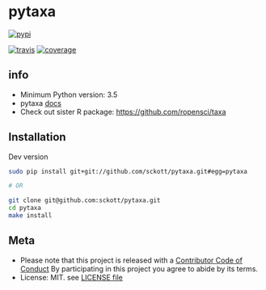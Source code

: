 pytaxa
======

[![pypi](https://img.shields.io/pypi/v/pytaxa.svg)](https://pypi.python.org/pypi/pytaxa)

[![travis](https://travis-ci.org/sckott/pytaxa.svg?branch=master)](https://travis-ci.org/sckott/pytaxa)
[![coverage](https://codecov.io/gh/sckott/pytaxa/branch/master/graph/badge.svg)](https://codecov.io/gh/sckott/pytaxa)

## info

* Minimum Python version: 3.5
* pytaxa [docs](https://focused-neumann-123664.netlify.com/)
* Check out sister R package: <https://github.com/ropensci/taxa>


## Installation

Dev version

```sh
sudo pip install git+git://github.com/sckott/pytaxa.git#egg=pytaxa

# OR

git clone git@github.com:sckott/pytaxa.git
cd pytaxa
make install
```

## Meta

* Please note that this project is released with a [Contributor Code of Conduct](https://github.com/sckott/pytaxa/blob/master/CODE_OF_CONDUCT.md) By participating in this project you agree to abide by its terms.
* License: MIT. see [LICENSE file](https://github.com/sckott/pytaxa/blob/master/LICENSE)
